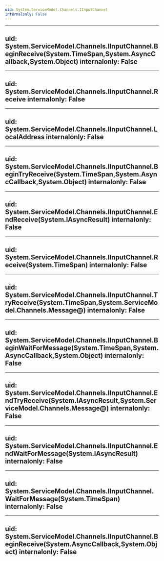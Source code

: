 ```yaml
---
uid: System.ServiceModel.Channels.IInputChannel
internalonly: False
---
```


---
uid: System.ServiceModel.Channels.IInputChannel.BeginReceive(System.TimeSpan,System.AsyncCallback,System.Object)
internalonly: False
---

---
uid: System.ServiceModel.Channels.IInputChannel.Receive
internalonly: False
---

---
uid: System.ServiceModel.Channels.IInputChannel.LocalAddress
internalonly: False
---

---
uid: System.ServiceModel.Channels.IInputChannel.BeginTryReceive(System.TimeSpan,System.AsyncCallback,System.Object)
internalonly: False
---

---
uid: System.ServiceModel.Channels.IInputChannel.EndReceive(System.IAsyncResult)
internalonly: False
---

---
uid: System.ServiceModel.Channels.IInputChannel.Receive(System.TimeSpan)
internalonly: False
---

---
uid: System.ServiceModel.Channels.IInputChannel.TryReceive(System.TimeSpan,System.ServiceModel.Channels.Message@)
internalonly: False
---

---
uid: System.ServiceModel.Channels.IInputChannel.BeginWaitForMessage(System.TimeSpan,System.AsyncCallback,System.Object)
internalonly: False
---

---
uid: System.ServiceModel.Channels.IInputChannel.EndTryReceive(System.IAsyncResult,System.ServiceModel.Channels.Message@)
internalonly: False
---

---
uid: System.ServiceModel.Channels.IInputChannel.EndWaitForMessage(System.IAsyncResult)
internalonly: False
---

---
uid: System.ServiceModel.Channels.IInputChannel.WaitForMessage(System.TimeSpan)
internalonly: False
---

---
uid: System.ServiceModel.Channels.IInputChannel.BeginReceive(System.AsyncCallback,System.Object)
internalonly: False
---
